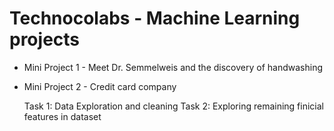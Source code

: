 # Technocolabs - Machine Learning projects

- Mini Project 1 - Meet Dr. Semmelweis and the discovery of handwashing
- Mini Project 2 - Credit card company

   Task 1: Data Exploration and cleaning
   Task 2: Exploring remaining finicial features in dataset


